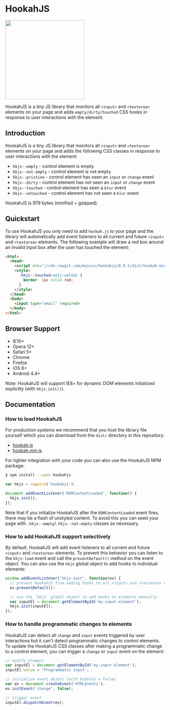 # HookahJS

<img src="https://www.muicss.com/static/images/hookahjs.svg" width="250px">

HookahJS is a tiny JS library that monitors all `<input>` and `<textarea>` elements on your page and adds `empty/dirty/touched` CSS hooks in response to user interactions with the element.

## Introduction

HookahJS is a tiny JS library that monitors all `<input>` and `<textarea>` elements on your page and adds the following CSS classes in response to user interactions with the element:

  * `hkjs--empty` - control element is empty
  * `hkjs--not-empty` - control element is not empty
  * `hkjs--pristine` - control element has seen an `input` or `change` event
  * `hkjs--dirty` - control element has not seen an `input` or `change` event
  * `hkjs--touched` - control element has seen a `blur` event
  * `hkjs--untouched` - control element has not seen a `blur` event

HookahJS is 979 bytes (minified + gzipped).

## Quickstart

To use HookahJS you only need to add `hookah.js` to your page and the library will automatically add event listeners to all current and future `<input>` and `<textarea>` elements. The following example will draw a red box around an invalid input box after the user has touched the element:

```html
<html>
  <head>
    <script src="//cdn.rawgit.com/muicss/hookahjs/0.0.1/dist/hookah.min.js"></script>
    <style>
      .hkjs--touched:not(:valid) {
        border: 1px solid red;
      }
    </style>
  </head>
  <body>
    <input type="email" required>
  </body>
</html>
```

## Browser Support

 * IE10+
 * Opera 12+
 * Safari 5+
 * Chrome
 * Firefox
 * iOS 6+
 * Android 4.4+

Note: HookahJS will support IE8+ for dynamic DOM elements initialized explicitly (with `hkjs.init()`).

## Documentation

### How to load HookahJS

For production systems we recommend that you host the library file yourself which you can download from the `dist/` directory in this repository:

 * [hookah.js](https://cdn.rawgit.com/muicss/hookahjs/0.0.1/dist/hookah.js)
 * [hookah.min.js](https://cdn.rawgit.com/muicss/hookahjs/0.0.1/dist/hookah.min.js)

For tighter integration with your code you can also use the HookahJS NPM package: 

```bash
$ npm install --save hookahjs
```

```javascript
var hkjs = require('hookahjs');

document.addEventListener('DOMContentLoaded', function() {
  hkjs.init();
});
```

Note that if you initialize HookahJS after the `DOMContentLoaded` event fires, there may be a flash of unstyled content. To avoid this you can seed your page with `.hkjs--empty`/`.hkjs--not-empty` classes as necessary.

### How to add HookahJS support selectively

By default, HookahJS will add event listeners to all current and future `<input>` and `<textarea>` elements. To prevent this behavior you can listen to the `hkjs-load` event and call the `preventDefault()` method on the event object. You can also use the `hkjs` global object to add hooks to individual elements:

```javascript
window.addEventListener('hkjs-init', function(ev) {
  // prevent HookahJS from adding hooks to all <input> and <textarea> elements
  ev.preventDefault();

  // use the `hkjs` global object to add hooks to elements manually
  var inputEl = document.getElementById('my-input-element');
  hkjs.init(inputEl);
});
```

### How to handle programmatic changes to elements

HookahJS can detect all `change` and `input` events triggered by user interactions but it can't detect programmatic changes to control elements. To update the HookahJS CSS classes after making a programmatic change to a control element, you can trigger a `change` or `input` event on the element:

```javascript
// modify element
var inputEl = document.getElementById('my-input-element');
inputEl.value = 'Programmatic input';

// initialize event object (with bubbles = false)
var ev = document.createEvent('HTMLEvents');
ev.initEvent('change', false);

// trigger event
inputEl.dispatchEvent(ev);
```
